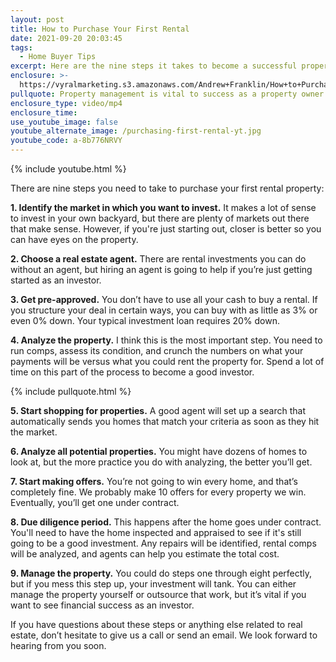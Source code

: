 ```yaml
---
layout: post
title: How to Purchase Your First Rental
date: 2021-09-20 20:03:45
tags:
  - Home Buyer Tips
excerpt: Here are the nine steps it takes to become a successful property investor.
enclosure: >-
  https://vyralmarketing.s3.amazonaws.com/Andrew+Franklin/How+to+Purchase+Your+First+Rental.mp4
pullquote: Property management is vital to success as a property owner.
enclosure_type: video/mp4
enclosure_time:
use_youtube_image: false
youtube_alternate_image: /purchasing-first-rental-yt.jpg
youtube_code: a-8b776NRVY
---
```

{% include youtube.html %}

There are nine steps you need to take to purchase your first rental property:

**1\. Identify the market in which you want to invest.** It makes a lot of sense to invest in your own backyard, but there are plenty of markets out there that make sense. However, if you're just starting out, closer is better so you can have eyes on the property.

**2\. Choose a real estate agent.** There are rental investments you can do without an agent, but hiring an agent is going to help if you’re just getting started as an investor.

**3\. Get pre-approved.** You don’t have to use all your cash to buy a rental. If you structure your deal in certain ways, you can buy with as little as 3% or even 0% down. Your typical investment loan requires 20% down.

**4\. Analyze the property.** I think this is the most important step. You need to run comps, assess its condition, and crunch the numbers on what your payments will be versus what you could rent the property for. Spend a lot of time on this part of the process to become a good investor.

{% include pullquote.html %}

**5\. Start shopping for properties.** A good agent will set up a search that automatically sends you homes that match your criteria as soon as they hit the market.

**6\. Analyze all potential properties.** You might have dozens of homes to look at, but the more practice you do with analyzing, the better you’ll get.

**7\. Start making offers.** You’re not going to win every home, and that’s completely fine. We probably make 10 offers for every property we win. Eventually, you’ll get one under contract.

**8\. Due diligence period.** This happens after the home goes under contract. You'll need to have the home inspected and appraised to see if it's still going to be a good investment. Any repairs will be identified, rental comps will be analyzed, and agents can help you estimate the total cost.

**9\. Manage the property.** You could do steps one through eight perfectly, but if you mess this step up, your investment will tank. You can either manage the property yourself or outsource that work, but it’s vital if you want to see financial success as an investor.

If you have questions about these steps or anything else related to real estate, don’t hesitate to give us a call or send an email. We look forward to hearing from you soon.
